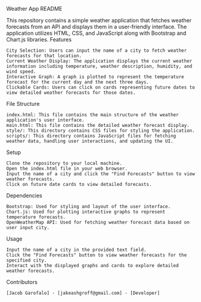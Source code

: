 Weather App README

This repository contains a simple weather application that fetches weather forecasts from an API and displays them in a user-friendly interface. The application utilizes HTML, CSS, and JavaScript along with Bootstrap and Chart.js libraries.
Features

    City Selection: Users can input the name of a city to fetch weather forecasts for that location.
    Current Weather Display: The application displays the current weather information including temperature, weather description, humidity, and wind speed.
    Interactive Graph: A graph is plotted to represent the temperature forecast for the current day and the next three days.
    Clickable Cards: Users can click on cards representing future dates to view detailed weather forecasts for those dates.

File Structure

    index.html: This file contains the main structure of the weather application's user interface.
    main.html: This file contains the detailed weather forecast display.
    style/: This directory contains CSS files for styling the application.
    scripts/: This directory contains JavaScript files for fetching weather data, handling user interactions, and updating the UI.

Setup

    Clone the repository to your local machine.
    Open the index.html file in your web browser.
    Input the name of a city and click the "Find Forecasts" button to view weather forecasts.
    Click on future date cards to view detailed forecasts.

Dependencies

    Bootstrap: Used for styling and layout of the user interface.
    Chart.js: Used for plotting interactive graphs to represent temperature forecasts.
    OpenWeatherMap API: Used for fetching weather forecast data based on user input city.

Usage

    Input the name of a city in the provided text field.
    Click the "Find Forecasts" button to view weather forecasts for the specified city.
    Interact with the displayed graphs and cards to explore detailed weather forecasts.

Contributors

    [Jacob Garofalo] - [jakeashgroff@gmail.com] - [Developer]
